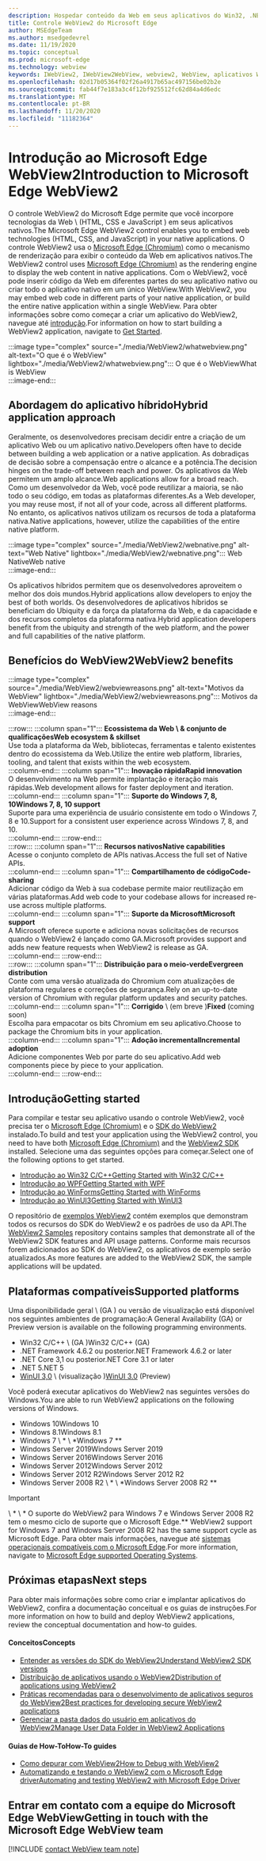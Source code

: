 ```yaml
---
description: Hospedar conteúdo da Web em seus aplicativos do Win32, .NET e UWP com o controle WebView2 do Microsoft Edge
title: Controle WebView2 do Microsoft Edge
author: MSEdgeTeam
ms.author: msedgedevrel
ms.date: 11/19/2020
ms.topic: conceptual
ms.prod: microsoft-edge
ms.technology: webview
keywords: IWebView2, IWebView2WebView, webview2, WebView, aplicativos Win32, Win32, Edge, ICoreWebView2, CoreWebView2, ICoreWebView2Host, controle de navegador, HTML de borda, Windows Forms, WinForms, WPF, .NET, WinUI, reunião do projeto
ms.openlocfilehash: 02d17b05364f02f26a4917b65ac497156be02b2e
ms.sourcegitcommit: fab44f7e183a3c4f12bf925512fc62d84a4d6edc
ms.translationtype: MT
ms.contentlocale: pt-BR
ms.lasthandoff: 11/20/2020
ms.locfileid: "11182364"
---
```

# <span data-ttu-id="3173c-104">Introdução ao Microsoft Edge WebView2</span><span class="sxs-lookup"><span data-stu-id="3173c-104">Introduction to Microsoft Edge WebView2</span></span>  

<span data-ttu-id="3173c-105">O controle WebView2 do Microsoft Edge permite que você incorpore tecnologias da Web \ (HTML, CSS e JavaScript \) em seus aplicativos nativos.</span><span class="sxs-lookup"><span data-stu-id="3173c-105">The Microsoft Edge WebView2 control enables you to embed web technologies \(HTML, CSS, and JavaScript\) in your native applications.</span></span>  <span data-ttu-id="3173c-106">O controle WebView2 usa o [Microsoft Edge (Chromium)][MicrosoftedgeinsiderMain] como o mecanismo de renderização para exibir o conteúdo da Web em aplicativos nativos.</span><span class="sxs-lookup"><span data-stu-id="3173c-106">The WebView2 control uses [Microsoft Edge (Chromium)][MicrosoftedgeinsiderMain] as the rendering engine to display the web content in native applications.</span></span>  <span data-ttu-id="3173c-107">Com o WebView2, você pode inserir código da Web em diferentes partes do seu aplicativo nativo ou criar todo o aplicativo nativo em um único WebView.</span><span class="sxs-lookup"><span data-stu-id="3173c-107">With WebView2, you may embed web code in different parts of your native application, or build the entire native application within a single WebView.</span></span>  <span data-ttu-id="3173c-108">Para obter informações sobre como começar a criar um aplicativo do WebView2, navegue até [introdução](#getting-started).</span><span class="sxs-lookup"><span data-stu-id="3173c-108">For information on how to start building a WebView2 application, navigate to [Get Started](#getting-started).</span></span>  

:::image type="complex" source="./media/WebView2/whatwebview.png" alt-text="O que é o WebView" lightbox="./media/WebView2/whatwebview.png":::
   <span data-ttu-id="3173c-110">O que é o WebView</span><span class="sxs-lookup"><span data-stu-id="3173c-110">What is WebView</span></span>  
:::image-end:::  

## <span data-ttu-id="3173c-111">Abordagem do aplicativo híbrido</span><span class="sxs-lookup"><span data-stu-id="3173c-111">Hybrid application approach</span></span>  

<span data-ttu-id="3173c-112">Geralmente, os desenvolvedores precisam decidir entre a criação de um aplicativo Web ou um aplicativo nativo.</span><span class="sxs-lookup"><span data-stu-id="3173c-112">Developers often have to decide between building a web application or a native application.</span></span>  <span data-ttu-id="3173c-113">As dobradiças de decisão sobre a compensação entre o alcance e a potência.</span><span class="sxs-lookup"><span data-stu-id="3173c-113">The decision hinges on the trade-off between reach and power.</span></span>  <span data-ttu-id="3173c-114">Os aplicativos da Web permitem um amplo alcance.</span><span class="sxs-lookup"><span data-stu-id="3173c-114">Web applications allow for a broad reach.</span></span>  <span data-ttu-id="3173c-115">Como um desenvolvedor da Web, você pode reutilizar a maioria, se não todo o seu código, em todas as plataformas diferentes.</span><span class="sxs-lookup"><span data-stu-id="3173c-115">As a Web developer, you may reuse most, if not all of your code, across all different platforms.</span></span>  <span data-ttu-id="3173c-116">No entanto, os aplicativos nativos utilizam os recursos de toda a plataforma nativa.</span><span class="sxs-lookup"><span data-stu-id="3173c-116">Native applications, however, utilize the capabilities of the entire native platform.</span></span>  

:::image type="complex" source="./media/WebView2/webnative.png" alt-text="Web Native" lightbox="./media/WebView2/webnative.png":::
   <span data-ttu-id="3173c-118">Web Native</span><span class="sxs-lookup"><span data-stu-id="3173c-118">Web native</span></span>  
:::image-end:::  

<span data-ttu-id="3173c-119">Os aplicativos híbridos permitem que os desenvolvedores aproveitem o melhor dos dois mundos.</span><span class="sxs-lookup"><span data-stu-id="3173c-119">Hybrid applications allow developers to enjoy the best of both worlds.</span></span>  <span data-ttu-id="3173c-120">Os desenvolvedores de aplicativos híbridos se beneficiam do Ubiquity e da força da plataforma da Web, e da capacidade e dos recursos completos da plataforma nativa.</span><span class="sxs-lookup"><span data-stu-id="3173c-120">Hybrid application developers benefit from the ubiquity and strength of the web platform, and the power and full capabilities of the native platform.</span></span>  

## <span data-ttu-id="3173c-121">Benefícios do WebView2</span><span class="sxs-lookup"><span data-stu-id="3173c-121">WebView2 benefits</span></span>  

:::image type="complex" source="./media/WebView2/webviewreasons.png" alt-text="Motivos da WebView" lightbox="./media/WebView2/webviewreasons.png":::
   <span data-ttu-id="3173c-123">Motivos da WebView</span><span class="sxs-lookup"><span data-stu-id="3173c-123">WebView reasons</span></span>  
:::image-end:::  

:::row:::
   :::column span="1":::
      **<span data-ttu-id="3173c-124">Ecossistema da Web \ & conjunto de qualificações</span><span class="sxs-lookup"><span data-stu-id="3173c-124">Web ecosystem \& skillset</span></span>**  
      <span data-ttu-id="3173c-125">Use toda a plataforma da Web, bibliotecas, ferramentas e talento existentes dentro do ecossistema da Web.</span><span class="sxs-lookup"><span data-stu-id="3173c-125">Utilize the entire web platform, libraries, tooling, and talent that exists within the web ecosystem.</span></span>  
   :::column-end:::
   :::column span="1":::
      **<span data-ttu-id="3173c-126">Inovação rápida</span><span class="sxs-lookup"><span data-stu-id="3173c-126">Rapid innovation</span></span>**  
      <span data-ttu-id="3173c-127">O desenvolvimento na Web permite implantação e iteração mais rápidas.</span><span class="sxs-lookup"><span data-stu-id="3173c-127">Web development allows for faster deployment and iteration.</span></span>  
   :::column-end:::
   :::column span="1":::
      **<span data-ttu-id="3173c-128">Suporte do Windows 7, 8, 10</span><span class="sxs-lookup"><span data-stu-id="3173c-128">Windows 7, 8, 10 support</span></span>**  
      <span data-ttu-id="3173c-129">Suporte para uma experiência de usuário consistente em todo o Windows 7, 8 e 10.</span><span class="sxs-lookup"><span data-stu-id="3173c-129">Support for a consistent user experience across Windows 7, 8, and 10.</span></span>  
   :::column-end:::
:::row-end:::  
:::row:::
   :::column span="1":::
      **<span data-ttu-id="3173c-130">Recursos nativos</span><span class="sxs-lookup"><span data-stu-id="3173c-130">Native capabilities</span></span>**  
      <span data-ttu-id="3173c-131">Acesse o conjunto completo de APIs nativas.</span><span class="sxs-lookup"><span data-stu-id="3173c-131">Access the full set of Native APIs.</span></span>  
   :::column-end:::
   :::column span="1":::
      **<span data-ttu-id="3173c-132">Compartilhamento de código</span><span class="sxs-lookup"><span data-stu-id="3173c-132">Code-sharing</span></span>**  
      <span data-ttu-id="3173c-133">Adicionar código da Web à sua codebase permite maior reutilização em várias plataformas.</span><span class="sxs-lookup"><span data-stu-id="3173c-133">Add web code to your codebase allows for increased re-use across multiple platforms.</span></span>  
   :::column-end:::
   :::column span="1":::
      **<span data-ttu-id="3173c-134">Suporte da Microsoft</span><span class="sxs-lookup"><span data-stu-id="3173c-134">Microsoft support</span></span>**  
      <span data-ttu-id="3173c-135">A Microsoft oferece suporte e adiciona novas solicitações de recursos quando o WebView2 é lançado como GA.</span><span class="sxs-lookup"><span data-stu-id="3173c-135">Microsoft provides support and adds new feature requests when WebView2 is release as GA.</span></span>  
   :::column-end:::
:::row-end:::  
:::row:::
   :::column span="1":::
      **<span data-ttu-id="3173c-136">Distribuição para o meio-verde</span><span class="sxs-lookup"><span data-stu-id="3173c-136">Evergreen distribution</span></span>**  
      <span data-ttu-id="3173c-137">Conte com uma versão atualizada do Chromium com atualizações de plataforma regulares e correções de segurança.</span><span class="sxs-lookup"><span data-stu-id="3173c-137">Rely on an up-to-date version of Chromium with regular platform updates and security patches.</span></span>  
   :::column-end:::
   :::column span="1":::
      <span data-ttu-id="3173c-138">**Corrigido** \ (em breve \)</span><span class="sxs-lookup"><span data-stu-id="3173c-138">**Fixed** \(coming soon\)</span></span>  
      <span data-ttu-id="3173c-139">Escolha para empacotar os bits Chromium em seu aplicativo.</span><span class="sxs-lookup"><span data-stu-id="3173c-139">Choose to package the Chromium bits in your application.</span></span>  
   :::column-end:::
   :::column span="1":::
      **<span data-ttu-id="3173c-140">Adoção incremental</span><span class="sxs-lookup"><span data-stu-id="3173c-140">Incremental adoption</span></span>**  
      <span data-ttu-id="3173c-141">Adicione componentes Web por parte do seu aplicativo.</span><span class="sxs-lookup"><span data-stu-id="3173c-141">Add web components piece by piece to your application.</span></span>  
   :::column-end:::
:::row-end:::  

## <span data-ttu-id="3173c-142">Introdução</span><span class="sxs-lookup"><span data-stu-id="3173c-142">Getting started</span></span>  

<span data-ttu-id="3173c-143">Para compilar e testar seu aplicativo usando o controle WebView2, você precisa ter o [Microsoft Edge (Chromium)][MicrosoftedgeinsiderDownload] e o [SDK do WebView2][NugetPackagesMicrosoftWebWebView2] instalado.</span><span class="sxs-lookup"><span data-stu-id="3173c-143">To build and test your application using the WebView2 control, you need to have both [Microsoft Edge (Chromium)][MicrosoftedgeinsiderDownload] and the [WebView2 SDK][NugetPackagesMicrosoftWebWebView2] installed.</span></span>  <span data-ttu-id="3173c-144">Selecione uma das seguintes opções para começar.</span><span class="sxs-lookup"><span data-stu-id="3173c-144">Select one of the following options to get started.</span></span>  

*   [<span data-ttu-id="3173c-145">Introdução ao Win32 C/C++</span><span class="sxs-lookup"><span data-stu-id="3173c-145">Getting Started with Win32 C/C++</span></span>][Webview2GettingstartedWin32]  
*   [<span data-ttu-id="3173c-146">Introdução ao WPF</span><span class="sxs-lookup"><span data-stu-id="3173c-146">Getting Started with WPF</span></span>][Webview2GettingstartedWpf]  
*   [<span data-ttu-id="3173c-147">Introdução ao WinForms</span><span class="sxs-lookup"><span data-stu-id="3173c-147">Getting Started with WinForms</span></span>][Webview2GettingstartedWinforms]  
*   [<span data-ttu-id="3173c-148">Introdução ao WinUI3</span><span class="sxs-lookup"><span data-stu-id="3173c-148">Getting Started with WinUI3</span></span>][Webview2GettingstartedWinui]  

<span data-ttu-id="3173c-149">O repositório de [exemplos WebView2][GithubMicrosoftedgeWebview2samples] contém exemplos que demonstram todos os recursos do SDK do WebView2 e os padrões de uso da API.</span><span class="sxs-lookup"><span data-stu-id="3173c-149">The [WebView2 Samples][GithubMicrosoftedgeWebview2samples] repository contains samples that demonstrate all of the WebView2 SDK features and API usage patterns.</span></span>  <span data-ttu-id="3173c-150">Conforme mais recursos forem adicionados ao SDK do WebView2, os aplicativos de exemplo serão atualizados.</span><span class="sxs-lookup"><span data-stu-id="3173c-150">As more features are added to the WebView2 SDK, the sample applications will be updated.</span></span>  

## <span data-ttu-id="3173c-151">Plataformas compatíveis</span><span class="sxs-lookup"><span data-stu-id="3173c-151">Supported platforms</span></span>  

<span data-ttu-id="3173c-152">Uma disponibilidade geral \ (GA \) ou versão de visualização está disponível nos seguintes ambientes de programação:</span><span class="sxs-lookup"><span data-stu-id="3173c-152">A General Availability \(GA\) or Preview version is available on the following programming environments.</span></span>  

*   <span data-ttu-id="3173c-153">Win32 C/C++ \ (GA \)</span><span class="sxs-lookup"><span data-stu-id="3173c-153">Win32 C/C++ \(GA\)</span></span>
*   <span data-ttu-id="3173c-154">.NET Framework 4.6.2 ou posterior</span><span class="sxs-lookup"><span data-stu-id="3173c-154">.NET Framework 4.6.2 or later</span></span>
*   <span data-ttu-id="3173c-155">.NET Core 3,1 ou posterior</span><span class="sxs-lookup"><span data-stu-id="3173c-155">.NET Core 3.1 or later</span></span>
*   <span data-ttu-id="3173c-156">.NET 5</span><span class="sxs-lookup"><span data-stu-id="3173c-156">.NET 5</span></span>
*   <span data-ttu-id="3173c-157">[WinUI 3,0][UwpToolkitsWinui3] \ (visualização \)</span><span class="sxs-lookup"><span data-stu-id="3173c-157">[WinUI 3.0][UwpToolkitsWinui3] \(Preview\)</span></span>

<span data-ttu-id="3173c-158">Você poderá executar aplicativos do WebView2 nas seguintes versões do Windows.</span><span class="sxs-lookup"><span data-stu-id="3173c-158">You are able to run WebView2 applications on the following versions of Windows.</span></span>  

*   <span data-ttu-id="3173c-159">Windows 10</span><span class="sxs-lookup"><span data-stu-id="3173c-159">Windows 10</span></span>  
*   <span data-ttu-id="3173c-160">Windows 8.1</span><span class="sxs-lookup"><span data-stu-id="3173c-160">Windows 8.1</span></span>  
*   <span data-ttu-id="3173c-161">Windows 7 \ \* \ \*</span><span class="sxs-lookup"><span data-stu-id="3173c-161">Windows 7 \*\*</span></span>  
*   <span data-ttu-id="3173c-162">Windows Server 2019</span><span class="sxs-lookup"><span data-stu-id="3173c-162">Windows Server 2019</span></span>  
*   <span data-ttu-id="3173c-163">Windows Server 2016</span><span class="sxs-lookup"><span data-stu-id="3173c-163">Windows Server 2016</span></span>  
*   <span data-ttu-id="3173c-164">Windows Server 2012</span><span class="sxs-lookup"><span data-stu-id="3173c-164">Windows Server 2012</span></span>  
*   <span data-ttu-id="3173c-165">Windows Server 2012 R2</span><span class="sxs-lookup"><span data-stu-id="3173c-165">Windows Server 2012 R2</span></span>  
*   <span data-ttu-id="3173c-166">Windows Server 2008 R2 \ \* \ \*</span><span class="sxs-lookup"><span data-stu-id="3173c-166">Windows Server 2008 R2 \*\*</span></span>  

> [!IMPORTANT]
> <span data-ttu-id="3173c-167">\ \* \ \* O suporte do WebView2 para Windows 7 e Windows Server 2008 R2 tem o mesmo ciclo de suporte que o Microsoft Edge.</span><span class="sxs-lookup"><span data-stu-id="3173c-167">\*\* WebView2 support for Windows 7 and Windows Server 2008 R2 has the same support cycle as Microsoft Edge.</span></span>  <span data-ttu-id="3173c-168">Para obter mais informações, navegue até [sistemas operacionais compatíveis com o Microsoft Edge][DeployedgeMicrosoftEdgeSupportedOS].</span><span class="sxs-lookup"><span data-stu-id="3173c-168">For more information, navigate to [Microsoft Edge supported Operating Systems][DeployedgeMicrosoftEdgeSupportedOS].</span></span>  

## <span data-ttu-id="3173c-169">Próximas etapas</span><span class="sxs-lookup"><span data-stu-id="3173c-169">Next steps</span></span>  

<span data-ttu-id="3173c-170">Para obter mais informações sobre como criar e implantar aplicativos do WebView2, confira a documentação conceitual e os guias de instruções.</span><span class="sxs-lookup"><span data-stu-id="3173c-170">For more information on how to build and deploy WebView2 applications, review the conceptual documentation and how-to guides.</span></span>  

#### <span data-ttu-id="3173c-171">Conceitos</span><span class="sxs-lookup"><span data-stu-id="3173c-171">Concepts</span></span>  

*   [<span data-ttu-id="3173c-172">Entender as versões do SDK do WebView2</span><span class="sxs-lookup"><span data-stu-id="3173c-172">Understand WebView2 SDK versions</span></span>][Webview2ConceptsVersioning]
*   [<span data-ttu-id="3173c-173">Distribuição de aplicativos usando o WebView2</span><span class="sxs-lookup"><span data-stu-id="3173c-173">Distribution of applications using WebView2</span></span>][Webview2ConceptsDistribution]  
*   [<span data-ttu-id="3173c-174">Práticas recomendadas para o desenvolvimento de aplicativos seguros do WebView2</span><span class="sxs-lookup"><span data-stu-id="3173c-174">Best practices for developing secure WebView2 applications</span></span>][Webview2ConceptsSecurity]
*   [<span data-ttu-id="3173c-175">Gerenciar a pasta dados do usuário em aplicativos do WebView2</span><span class="sxs-lookup"><span data-stu-id="3173c-175">Manage User Data Folder in WebView2 Applications</span></span>][Webview2ConceptsUserdatafolder]
 
#### <span data-ttu-id="3173c-176">Guias de How-To</span><span class="sxs-lookup"><span data-stu-id="3173c-176">How-To guides</span></span>  

*   [<span data-ttu-id="3173c-177">Como depurar com WebView2</span><span class="sxs-lookup"><span data-stu-id="3173c-177">How to Debug with WebView2</span></span>][Webview2HowtoDebug]  
*   [<span data-ttu-id="3173c-178">Automatizando e testando o WebView2 com o Microsoft Edge driver</span><span class="sxs-lookup"><span data-stu-id="3173c-178">Automating and testing WebView2 with Microsoft Edge Driver</span></span>][Webview2HowtoWebdriver]


## <span data-ttu-id="3173c-179">Entrar em contato com a equipe do Microsoft Edge WebView</span><span class="sxs-lookup"><span data-stu-id="3173c-179">Getting in touch with the Microsoft Edge WebView team</span></span>  

[!INCLUDE [contact WebView team note](./includes/contact-webview-team-note.md)]  

<!-- links -->  

[Webview2ConceptsDistribution]: ./concepts/distribution.md "Distribuição de aplicativos usando o WebView2 | Documentos da Microsoft"  
[Webview2ConceptsSecurity]: ./concepts/security.md "Práticas recomendadas para o desenvolvimento de aplicativos seguros do WebView2 | Documentos da Microsoft"  
[Webview2ConceptsUserdatafolder]: ./concepts/userdatafolder.md "Gerenciando a pasta dados do usuário | Documentos da Microsoft"  
[Webview2ConceptsVersioning]: ./concepts/versioning.md "Compreenda as versões do SDK do WebView2 | Documentos da Microsoft"  
[Webview2GettingstartedWin32]: ./gettingstarted/win32.md "Introdução ao WebView2 | Documentos da Microsoft"  
[Webview2GettingstartedWinforms]: ./gettingstarted/winforms.md "Introdução ao WebView2 em aplicativos do Windows Forms (visualização) | Documentos da Microsoft"  
[Webview2GettingstartedWinui]: ./gettingstarted/winui.md "Introdução ao WebView2 no WinUI3 (visualização) | Documentos da Microsoft"  
[Webview2GettingstartedWpf]: ./gettingstarted/wpf.md "Introdução ao WebView2 no WPF (visualização) | Documentos da Microsoft"  
[Webview2HowtoDebug]: ./howto/debug.md "Como depurar com WebView2 | Documentos da Microsoft"  
[Webview2HowtoWebdriver]: ./howto/webdriver.md "Automatizando e testando o WebView2 com o Microsoft Edge driver | Documentos da Microsoft"  
[Webview2Releasenotes]: ./releasenotes.md "Notas de versão do WebView2 SDK | Documentos da Microsoft"  

[UwpToolkitsWinui3]: /uwp/toolkits/winui3/index "Windows UI library 3 Preview 2 (julho de 2020) | Documentos da Microsoft"  

[DeployedgeMicrosoftEdgeSupportedOS]: /deployedge/microsoft-edge-supported-operating-systems "Sistemas operacionais com suporte do Microsoft Edge | Documentos da Microsoft"  

[GithubMicrosoftedgeWebview2samples]: https://github.com/MicrosoftEdge/WebView2Samples "Exemplos de WebView2-MicrosoftEdge/WebView2Samples | GitHub"  
[GithubMicrosoftedgeWebviewfeddback]: https://github.com/MicrosoftEdge/WebViewFeedback "Feedback da WebView-MicrosoftEdge/WebViewFeedback | GitHub" 

[MicrosoftedgeinsiderMain]: https://www.microsoftedgeinsider.com "Microsoft Edge Insider"  
[MicrosoftedgeinsiderDownload]: https://www.microsoftedgeinsider.com/download "Baixar o Microsoft Edge Insider"  

[NugetPackagesMicrosoftWebWebView2]: https://www.nuget.org/packages/Microsoft.Web.WebView2 "Microsoft. Web. WebView2 | Galeria do NuGet"  
